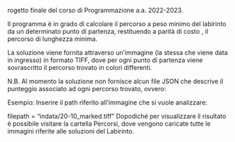 rogetto finale del corso di Programmazione a.a. 2022-2023.

Il programma è in grado di calcolare il percorso a peso minimo del labirinto da un determinato punto di partenza, restituendo a parità di costo , il percorso di lunghezza minima.

La soluzione viene fornita attraverso un’immagine (la stessa che viene data in ingresso) in formato TIFF, dove per ogni punto di partenza viene sovrascritto il percorso trovato in colori differenti.

N.B. Al momento la soluzione non fornisce alcun file JSON che descrive il punteggio associato ad ogni percorso trovato, ovvero:

Esempio:
Inserire il path riferito all’immagine che si vuole analizzare:

filepath = “indata/20-10_marked.tiff”
Dopodiché per visualizzare il risultato è possibile visitare la cartella Percorsi, dove vengono caricate tutte le immagini riferite alle soluzioni del Labirinto.